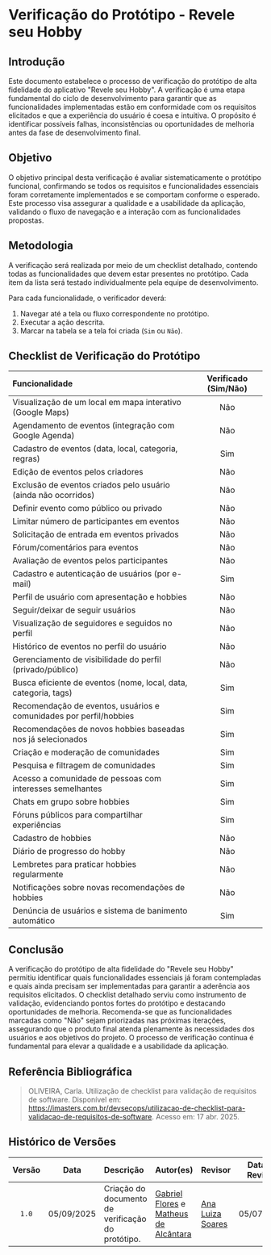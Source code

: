 # Verificação do Protótipo - Revele seu Hobby

## Introdução

Este documento estabelece o processo de verificação do protótipo de alta fidelidade do aplicativo "Revele seu Hobby". A verificação é uma etapa fundamental do ciclo de desenvolvimento para garantir que as funcionalidades implementadas estão em conformidade com os requisitos elicitados e que a experiência do usuário é coesa e intuitiva. O propósito é identificar possíveis falhas, inconsistências ou oportunidades de melhoria antes da fase de desenvolvimento final.

## Objetivo

O objetivo principal desta verificação é avaliar sistematicamente o protótipo funcional, confirmando se todos os requisitos e funcionalidades essenciais foram corretamente implementados e se comportam conforme o esperado. Este processo visa assegurar a qualidade e a usabilidade da aplicação, validando o fluxo de navegação e a interação com as funcionalidades propostas.

## Metodologia

A verificação será realizada por meio de um checklist detalhado, contendo todas as funcionalidades que devem estar presentes no protótipo. Cada item da lista será testado individualmente pela equipe de desenvolvimento.

Para cada funcionalidade, o verificador deverá:
1.  Navegar até a tela ou fluxo correspondente no protótipo.
2.  Executar a ação descrita.
3.  Marcar na tabela se a tela foi criada (`Sim` ou `Não`).

## Checklist de Verificação do Protótipo

| Funcionalidade | Verificado (Sim/Não) |
| :--- | :---: |
| Visualização de um local em mapa interativo (Google Maps) | Não|
| Agendamento de eventos (integração com Google Agenda) | Não|
| Cadastro de eventos (data, local, categoria, regras) | Sim|
| Edição de eventos pelos criadores | Não|
| Exclusão de eventos criados pelo usuário (ainda não ocorridos) | Não|
| Definir evento como público ou privado | Não|
| Limitar número de participantes em eventos | Não|
| Solicitação de entrada em eventos privados | Não|
| Fórum/comentários para eventos | Não|
| Avaliação de eventos pelos participantes | Não|
| Cadastro e autenticação de usuários (por e-mail) | Sim|
| Perfil de usuário com apresentação e hobbies | Não|
| Seguir/deixar de seguir usuários | Não|
| Visualização de seguidores e seguidos no perfil | Não|
| Histórico de eventos no perfil do usuário | Não|
| Gerenciamento de visibilidade do perfil (privado/público) | Não|
| Busca eficiente de eventos (nome, local, data, categoria, tags) | Sim|
| Recomendação de eventos, usuários e comunidades por perfil/hobbies | Sim|
| Recomendações de novos hobbies baseadas nos já selecionados | Sim|
| Criação e moderação de comunidades | Sim
| Pesquisa e filtragem de comunidades | Sim|
| Acesso a comunidade de pessoas com interesses semelhantes | Sim|
| Chats em grupo sobre hobbies | Sim|
| Fóruns públicos para compartilhar experiências | Sim|
| Cadastro de hobbies | Não|
| Diário de progresso do hobby | Não|
| Lembretes para praticar hobbies regularmente | Não|
| Notificações sobre novas recomendações de hobbies | Não|
| Denúncia de usuários e sistema de banimento automático | Sim|


## Conclusão

A verificação do protótipo de alta fidelidade do "Revele seu Hobby" permitiu identificar quais funcionalidades essenciais já foram contempladas e quais ainda precisam ser implementadas para garantir a aderência aos requisitos elicitados. O checklist detalhado serviu como instrumento de validação, evidenciando pontos fortes do protótipo e destacando oportunidades de melhoria. Recomenda-se que as funcionalidades marcadas como "Não" sejam priorizadas nas próximas iterações, assegurando que o produto final atenda plenamente às necessidades dos usuários e aos objetivos do projeto. O processo de verificação contínua é fundamental para elevar a qualidade e a usabilidade da aplicação.

## Referência Bibliográfica

> OLIVEIRA, Carla. Utilização de checklist para validação de requisitos de software. Disponível em: <https://imasters.com.br/devsecops/utilizacao-de-checklist-para-validacao-de-requisitos-de-software>. Acesso em: 17 abr. 2025.


## Histórico de Versões

| Versão | Data | Descrição | Autor(es) | Revisor | Data da Revisão |
| :---: | :---: | :--- | :--- | ----- |----- |  
| `1.0` | 05/09/2025 | Criação do documento de verificação do protótipo. | [Gabriel Flores](https://github.com/Gabrielfcoelho) e [Matheus de Alcântara](https://github.com/matheusdealcantara) | [Ana Luiza Soares](https://github.com/Ana-Luiza-SC) | 05/07/2025 |